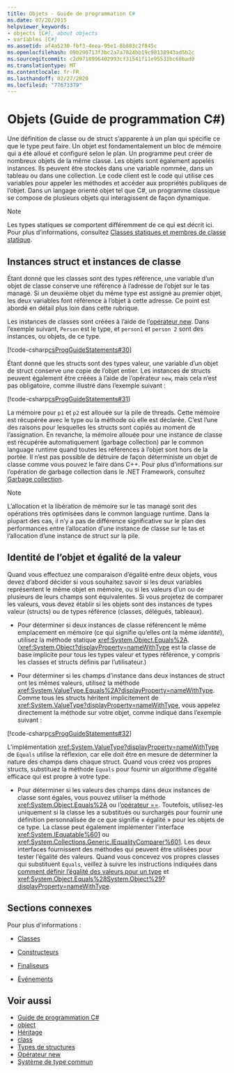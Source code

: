 ```yaml
---
title: Objets - Guide de programmation C#
ms.date: 07/20/2015
helpviewer_keywords:
- objects [C#], about objects
- variables [C#]
ms.assetid: af4a5230-fbf3-4eea-95e1-8b883c2f845c
ms.openlocfilehash: 09b290713f3bc2a7a7824bb19c98138943ad5b2c
ms.sourcegitcommit: c2d9718996402993cf31541f11e95531bc68bad0
ms.translationtype: MT
ms.contentlocale: fr-FR
ms.lasthandoff: 02/27/2020
ms.locfileid: "77673379"
---
```

# <a name="objects-c-programming-guide"></a>Objets (Guide de programmation C#)
Une définition de classe ou de struct s’apparente à un plan qui spécifie ce que le type peut faire. Un objet est fondamentalement un bloc de mémoire qui a été alloué et configuré selon le plan. Un programme peut créer de nombreux objets de la même classe. Les objets sont également appelés instances. Ils peuvent être stockés dans une variable nommée, dans un tableau ou dans une collection. Le code client est le code qui utilise ces variables pour appeler les méthodes et accéder aux propriétés publiques de l’objet. Dans un langage orienté objet tel que C#, un programme classique se compose de plusieurs objets qui interagissent de façon dynamique.  
  
> [!NOTE]
> Les types statiques se comportent différemment de ce qui est décrit ici. Pour plus d’informations, consultez [Classes statiques et membres de classe statique](./static-classes-and-static-class-members.md).
  
## <a name="struct-instances-vs-class-instances"></a>Instances struct et instances de classe  
 Étant donné que les classes sont des types référence, une variable d’un objet de classe conserve une référence à l’adresse de l’objet sur le tas managé. Si un deuxième objet du même type est assigné au premier objet, les deux variables font référence à l’objet à cette adresse. Ce point est abordé en détail plus loin dans cette rubrique.  
  
 Les instances de classes sont créées à l’aide de l’[opérateur new](../../language-reference/operators/new-operator.md). Dans l’exemple suivant, `Person` est le type, et `person1` et `person 2` sont des instances, ou objets, de ce type.  
  
 [!code-csharp[csProgGuideStatements#30](~/samples/snippets/csharp/VS_Snippets_VBCSharp/csProgGuideStatements/CS/Statements.cs#30)]  
  
 Étant donné que les structs sont des types valeur, une variable d’un objet de struct conserve une copie de l’objet entier. Les instances de structs peuvent également être créées à l’aide de l’opérateur `new`, mais cela n’est pas obligatoire, comme illustré dans l’exemple suivant :  
  
 [!code-csharp[csProgGuideStatements#31](~/samples/snippets/csharp/VS_Snippets_VBCSharp/csProgGuideStatements/CS/Statements.cs#31)]  
  
 La mémoire pour `p1` et `p2` est allouée sur la pile de threads. Cette mémoire est récupérée avec le type ou la méthode où elle est déclarée. C’est l’une des raisons pour lesquelles les structs sont copiés au moment de l’assignation. En revanche, la mémoire allouée pour une instance de classe est récupérée automatiquement (garbage collection) par le common language runtime quand toutes les références à l’objet sont hors de la portée. Il n’est pas possible de détruire de façon déterministe un objet de classe comme vous pouvez le faire dans C++. Pour plus d’informations sur l’opération de garbage collection dans le .NET Framework, consultez [Garbage collection](../../../standard/garbage-collection/index.md).  
  
> [!NOTE]
> L’allocation et la libération de mémoire sur le tas managé sont des opérations très optimisées dans le common language runtime. Dans la plupart des cas, il n’y a pas de différence significative sur le plan des performances entre l’allocation d’une instance de classe sur le tas et l’allocation d’une instance de struct sur la pile.
  
## <a name="object-identity-vs-value-equality"></a>Identité de l’objet et égalité de la valeur  
 Quand vous effectuez une comparaison d’égalité entre deux objets, vous devez d’abord décider si vous souhaitez savoir si les deux variables représentent le même objet en mémoire, ou si les valeurs d’un ou de plusieurs de leurs champs sont équivalentes. Si vous projetez de comparer les valeurs, vous devez établir si les objets sont des instances de types valeur (structs) ou de types référence (classes, délégués, tableaux).  
  
- Pour déterminer si deux instances de classe référencent le même emplacement en mémoire (ce qui signifie qu’elles ont la même *identité*), utilisez la méthode statique <xref:System.Object.Equals%2A>. (<xref:System.Object?displayProperty=nameWithType> est la classe de base implicite pour tous les types valeur et types référence, y compris les classes et structs définis par l’utilisateur.)  
  
- Pour déterminer si les champs d’instance dans deux instances de struct ont les mêmes valeurs, utilisez la méthode <xref:System.ValueType.Equals%2A?displayProperty=nameWithType>. Comme tous les structs héritent implicitement de <xref:System.ValueType?displayProperty=nameWithType>, vous appelez directement la méthode sur votre objet, comme indiqué dans l’exemple suivant :  
  
 [!code-csharp[csProgGuideStatements#32](~/samples/snippets/csharp/VS_Snippets_VBCSharp/csProgGuideStatements/CS/Statements.cs#32)]  
  
 L’implémentation <xref:System.ValueType?displayProperty=nameWithType> de `Equals` utilise la réflexion, car elle doit être en mesure de déterminer la nature des champs dans chaque struct. Quand vous créez vos propres structs, substituez la méthode `Equals` pour fournir un algorithme d’égalité efficace qui est propre à votre type.  
  
- Pour déterminer si les valeurs des champs dans deux instances de classe sont égales, vous pouvez utiliser la méthode <xref:System.Object.Equals%2A> ou l’[opérateur ==](../../language-reference/operators/equality-operators.md#equality-operator-). Toutefois, utilisez-les uniquement si la classe les a substitués ou surchargés pour fournir une définition personnalisée de ce que signifie « égalité » pour les objets de ce type. La classe peut également implémenter l’interface <xref:System.IEquatable%601> ou <xref:System.Collections.Generic.IEqualityComparer%601>. Les deux interfaces fournissent des méthodes qui peuvent être utilisées pour tester l’égalité des valeurs. Quand vous concevez vos propres classes qui substituent `Equals`, veillez à suivre les instructions indiquées dans [comment définir l’égalité des valeurs pour un type](../statements-expressions-operators/how-to-define-value-equality-for-a-type.md) et <xref:System.Object.Equals%28System.Object%29?displayProperty=nameWithType>.
  
## <a name="related-sections"></a>Sections connexes  
 Pour plus d'informations :  
  
- [Classes](./classes.md)  
  
- [Constructeurs](./constructors.md)  
  
- [Finaliseurs](./destructors.md)  
  
- [Événements](../events/index.md)  
  
## <a name="see-also"></a>Voir aussi

- [Guide de programmation C#](../index.md)
- [object](../../language-reference/builtin-types/reference-types.md)
- [Héritage](./inheritance.md)
- [class](../../language-reference/keywords/class.md)
- [Types de structures](../../language-reference/builtin-types/struct.md)
- [Opérateur new](../../language-reference/operators/new-operator.md)
- [Système de type commun](../../../standard/base-types/common-type-system.md)
